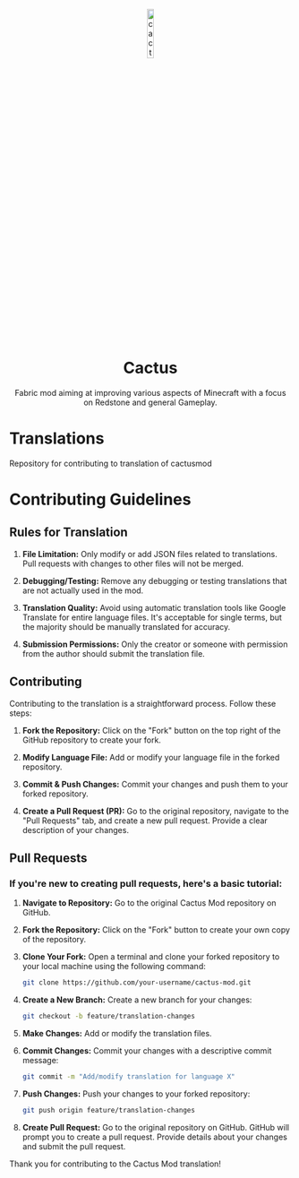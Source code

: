 <p align="center">
<img src="https://cactusmod.xyz/media/cactus.png" alt="cactus-client-logo" width="15%"/>
</p>

<h1 align="center">Cactus</h1>
<p align="center">Fabric mod aiming at improving various aspects of Minecraft with a focus on Redstone and general Gameplay.</p>

# Translations
Repository for contributing to translation of cactusmod

# Contributing Guidelines

## Rules for Translation

1. **File Limitation:** Only modify or add JSON files related to translations. Pull requests with changes to other files will not be merged.

2. **Debugging/Testing:** Remove any debugging or testing translations that are not actually used in the mod.

3. **Translation Quality:** Avoid using automatic translation tools like Google Translate for entire language files. It's acceptable for single terms, but the majority should be manually translated for accuracy.

4. **Submission Permissions:** Only the creator or someone with permission from the author should submit the translation file.

## Contributing

Contributing to the translation is a straightforward process. Follow these steps:

1. **Fork the Repository:** Click on the "Fork" button on the top right of the GitHub repository to create your fork.

2. **Modify Language File:** Add or modify your language file in the forked repository.

3. **Commit & Push Changes:** Commit your changes and push them to your forked repository.

4. **Create a Pull Request (PR):** Go to the original repository, navigate to the "Pull Requests" tab, and create a new pull request. Provide a clear description of your changes.

## Pull Requests

### If you're new to creating pull requests, here's a basic tutorial:

1. **Navigate to Repository:** Go to the original Cactus Mod repository on GitHub.

2. **Fork the Repository:** Click on the "Fork" button to create your own copy of the repository.

3. **Clone Your Fork:** Open a terminal and clone your forked repository to your local machine using the following command:
   ```bash
   git clone https://github.com/your-username/cactus-mod.git
   ```
4. **Create a New Branch:** Create a new branch for your changes:
   ```bash
   git checkout -b feature/translation-changes
   ```
5. **Make Changes:** Add or modify the translation files.
6. **Commit Changes:** Commit your changes with a descriptive commit message:
   ```bash
   git commit -m "Add/modify translation for language X"
   ```
7. **Push Changes:** Push your changes to your forked repository:
   ```bash
   git push origin feature/translation-changes
   ```
8. **Create Pull Request:** Go to the original repository on GitHub. GitHub will prompt you to create a pull request. Provide details about your changes and submit the pull request.

Thank you for contributing to the Cactus Mod translation!



